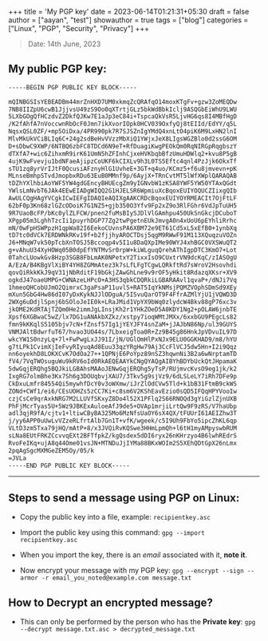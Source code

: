 +++
title = 'My PGP key'
date = 2023-06-14T01:21:31+05:30
draft = false
author = ["aayan", "test"]
showauthor = true
tags = ["blog"]
categories = ["Linux", "PGP", "Security", "Privacy"]
+++

> Date: 14th June, 2023

## My public PGP key:

```sh
-----BEGIN PGP PUBLIC KEY BLOCK-----

mQINBGSIsYEBEADBm44mrZnHXD7UM0xkmqZcQRAfqO14moxKTgFv+gzw3ZoMEQDw
7NB8IIZpU6cwB1JjjvsU49zS9Oo0qXTrtjGLz5bkWdBbkIclj9ASQGbEiWhU9LWU
5LXbGOgQfHCzdvZ2DkfQJKw7E1aJp3eC84i+TspcaQkVsR5LjvHG6qs8I4MBfHgD
/K2fAhfA7nVoccwnRbOcF0Jmn7ikXvorIOpk0HCV039OxfyQj8tEIId/EdYY/q5L
NqsxQSL0ZF/+mp5OiDxa/4PR990pk7R7SJSZnIgYMdQ4xnLtO4piK6M9LxHN2lnI
MlvMkUkVCiBLIq6C+24g2sdBeHvVVzzMbXiQ1YWjxJeX8LIgsWGZBlo0d2ssG6OM
D+sDbwC9XWP/6NTBQ6zbFC8TDCd6N9eT+RfDuagiKwgPEOkQm0RqNIRGpRqgbszY
dTXfA7+wic6ZihxmR9irK61UmN5hZFInhCjxeHVKbqbBfzUmuHDWlq2+kvu8P5gB
4ujK9wFvevju1bdNFaeAjipzCoUKF6kCIXLv9h3L0TS5Eftc4qnl4PzJjk6OkxTf
sTU1zq8yrVrIJtF0QcusiAFznyHlG1UvheE+3GT+q4uo/KCmz5+f6u8jmvevn+pK
MLnseBmhpSTvdJmopbxRDu63EuB0MMnf9p/6AyjX+TRnCvtMT5lWfXWplQARAQAB
tDZhYXlhbiAoYWF5YW4gdGEncyBHUEcgZm9yIGNvbW1zKSA8YWF5YW50YTAxQGdt
YWlsLmNvbT6JAk4EEwEIADgWIQQ2G1HJELSR6WpmiuXcBqoxEUIYOQUCZIixgQIb
AwULCQgHAgYVCgkICwIEFgIDAQIeAQIXgAAKCRDcBqoxEUIYOYRMEACIt7OjFtLF
62bF0p3Kn68zlGZcODoiK7G1NZ5+gjb350O3Yfv9Fp2xZ9o3RlFGhr6VdJpTuUH5
9R7UaoBcFP/bKc0ylZLFCW/pnen2fuMsBIySJDlVlGAmhpu450UkSnGkcjDCuboT
XPgp05m3LghhTzcIi1puyrhDGP77Zg2twPgetnEUkJmvgA0n4xUoU6pEYhliRrhc
mN/0wFpHSWPpzH1qpWa82I6EekoCUvnsPA6XBM72e9ET61Cd5xL5xEfB0+1ynbXq
tD7tc0dVCk7ERDWNkRKv19f+b2fjjhyAROCTDsj5qgM9RWwF91M113XQuqzuVOZn
J6+MNqW7vk50pTcbXnTOSJ5Bccoqp4v5I1u8DaQXpIMe90WYJ4xhBGC0VXSWuQT2
g+vAhuU34XyHOWq05B0dpEfYNTMvSr0rpW+kiWLguqQrehAThIgpDTC3KmO7+Lot
0TahcLUowkGv8Hzp3SGB8FbLmAK0NPetxY2TixxIsO9CUxtrVN9dcKqC/zIASOgU
A/EzA/B4KBgVlXiBY4YH8ZGMmAtez3k7sLfLFgTCgwLQRkftRd7sWroV2Hsovhdi
qovQiRkkKkJ9qV31jNbRditF19bGkjZAwGhLne9v9rOF5yHkit8RdazqXKsr+XV9
ogkdJ47oaeUMPG+CWNAzeLHPcO+A3HS3qbkCDQRkiLGBARAAvl1qvaP+/dNJi7Vq
1hmeoQHCobUJmO2QimrxC3gaPsaP11uvlS+RAT5IqYkNMsjPQMZVOphSDmSd9XEy
mXun5GbG4Hw86dI07yDxKykNJJlODguA/5ISvuQarOT9F4FfrAZMlYjU1jVQWD3D
2WXg6uDdjlSpnj6bSOloJeIE0k+LRaJMid1VpYX9bWq0zlydcW4Bkv88gP76xc3v
jkOME2KdRTAjTZQm0He2immJgLInsjKh2r1YHkZOeD5A0KDY1Ng2+pOLAW6jnbTE
Xpsf6XGBwaC5wZ/lx7DG1uANAkbXZkz/xstpy7ioqWMtJMXx/6xxbGU9PEgcLs82
fmn9kKKqlS5105bjv7cN+fZnsf57Ig1jYEYJFY4snZaM+jJAJbN86Np/ul39GUYS
VNMJAltBdwrfuT67/hvao3UO44s/7LbxeigToa0R+Zz9B45g86HnkJpVDvuIL97D
wkcYW1S0nzyLq+7l+FwPwgLxJJ91I/jN/UGlOmHlPxNJx9ELU0GGKHAD9/m8/hYU
g7tLPk1CvimXjIeFvyRIyuqAd8Euu33qzYRgHw79Aj3CcFlVCJ5dw5Hn+I2i9Qqz
nn6oyekhD8LOKXCvK7OdOa27++1QPNjE6PoYpz89nSZ3hqwnNi3B2a6wNrptamTD
fV4/7VqTWOsuguWu9kRV6oId0RkAEQEAAYkCNgQYAQgAIBYhBDYbUckQtJHpamaK
5dwGqjERQhg5BQJkiLGBAhsMAAoJENwGqjERQhg5yTsP/RUjmvcKvsO9eg1jk/k2
IxgRG7olmBhe3Kx7Sh6g3DOUqbvjXAU7/3Tkv5g9sjVz9/6dLSLeLY7iRh7DFe9p
CkDxuLmfr84554Qi5mywhfDcY0v3oWXmw/iJrZlOdCVw5Tld+k1bB31FtmB9ckWS
ZONd+CWf1/ei6/CEsUOHZs5zCC7Ki+c8sm6V2KShEavEzio0sQD5IFQqHPYVooIw
czjCsCe9qrAxkNRG7M2LLUVfSKxyZ8Do4l52X1PFlq2S66RNOQd3gYiGzlZjnUXB
PhFjMcrTyas5U+5Wz9JBKExAuloeAfJ9de5+OVAp1mrjiLrtQw9F9zRS/V7haUbp
adl3qjR9fA/cjtv1+ltiwCByBA325Mo6MzNfsUaOY6sX4QX/tFUUrI61AEIZhw3T
j/yy6APP0uUwLvVZzeRLfrtAlb7Gn1T+vfK/wgeek/c5I9Uh9FbYo5ipcZhKL6qp
VLtD3zm5Txa79jHQ/mAtP+8/x3JVQiRvKQSwe3HHmLpmQh+l6tH1myAMpyswbRUM
sLNa8EUtFRKZCcvvqEXt2BFTfpkZ/kgQsdex5dDI6ryx26nKHrzyo4B6lwhREdrS
RvoFeIKq+ujA8q44Ome01vsJN+MTNDuJjIYMa88BKxWOIm2S5XEhQDtGpX26nLmx
2pqAgSgcMXMGeZEM5Oy/05/k
=JVLa
-----END PGP PUBLIC KEY BLOCK-----
```

---

## Steps to send a message using PGP on Linux:

- Copy the public key into a file, example: `recipientkey.asc`

- Import the public key using this command: `gpg --import recipientkey.asc`

- When you import the key, there is an *email* associated with it, **note it**.

- Now encrypt your message with my PGP key: `gpg --encrypt --sign --armor -r email_you_noted@example.com message.txt`

## How to Decrypt an encrypted message?

- This can only be performed by the person who has the **Private key**: `gpg --decrypt message.txt.asc > decrypted_message.txt`

